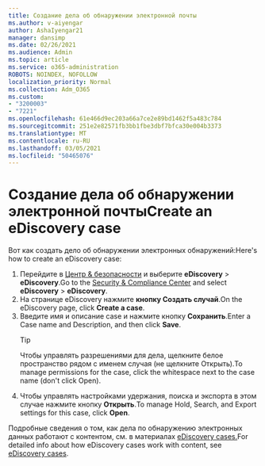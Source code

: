 ```yaml
---
title: Создание дела об обнаружении электронной почты
ms.author: v-aiyengar
author: AshaIyengar21
manager: dansimp
ms.date: 02/26/2021
ms.audience: Admin
ms.topic: article
ms.service: o365-administration
ROBOTS: NOINDEX, NOFOLLOW
localization_priority: Normal
ms.collection: Adm_O365
ms.custom:
- "3200003"
- "7221"
ms.openlocfilehash: 61e466d9ec203a66a7ce2e89bd1462f5a483c784
ms.sourcegitcommit: 251e2e82571fb3bb1fbe3dbf7bfca30e004b3373
ms.translationtype: MT
ms.contentlocale: ru-RU
ms.lasthandoff: 03/05/2021
ms.locfileid: "50465076"
---
```

# <a name="create-an-ediscovery-case"></a><span data-ttu-id="ff211-102">Создание дела об обнаружении электронной почты</span><span class="sxs-lookup"><span data-stu-id="ff211-102">Create an eDiscovery case</span></span>

<span data-ttu-id="ff211-103">Вот как создать дело об обнаружении электронных обнаружений:</span><span class="sxs-lookup"><span data-stu-id="ff211-103">Here's how to create an eDiscovery case:</span></span>

1. <span data-ttu-id="ff211-104">Перейдите в [Центр & безопасности](https://go.microsoft.com/fwlink/p/?linkid=2077143) и выберите **eDiscovery**  >  **eDiscovery**.</span><span class="sxs-lookup"><span data-stu-id="ff211-104">Go to the [Security & Compliance Center](https://go.microsoft.com/fwlink/p/?linkid=2077143) and select **eDiscovery** > **eDiscovery**.</span></span>
1. <span data-ttu-id="ff211-105">На странице eDiscovery нажмите **кнопку Создать случай**.</span><span class="sxs-lookup"><span data-stu-id="ff211-105">On the eDiscovery page, click **Create a case**.</span></span>
1. <span data-ttu-id="ff211-106">Введите имя и описание case и нажмите кнопку **Сохранить**.</span><span class="sxs-lookup"><span data-stu-id="ff211-106">Enter a Case name and Description, and then click **Save**.</span></span>
    > [!TIP]
    ><span data-ttu-id="ff211-107">Чтобы управлять разрешениями для дела, щелкните белое пространство рядом с именем случая (не щелкните Открыть).</span><span class="sxs-lookup"><span data-stu-id="ff211-107">To manage permissions for the case, click the whitespace next to the case name (don't click Open).</span></span>
1. <span data-ttu-id="ff211-108">Чтобы управлять настройками удержания, поиска и экспорта в этом случае нажмите кнопку **Открыть**.</span><span class="sxs-lookup"><span data-stu-id="ff211-108">To manage Hold, Search, and Export settings for this case, click **Open**.</span></span>

<span data-ttu-id="ff211-109">Подробные сведения о том, как дела по обнаружению электронных данных работают с контентом, см. в материалах [eDiscovery cases.](https://go.microsoft.com/fwlink/?linkid=2101589)</span><span class="sxs-lookup"><span data-stu-id="ff211-109">For detailed info about how eDiscovery cases work with content, see [eDiscovery cases](https://go.microsoft.com/fwlink/?linkid=2101589).</span></span>
